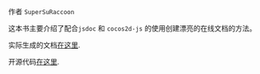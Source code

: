 作者 `SuperSuRaccoon`

这本书主要介绍了配合`jsdoc` 和 `cocos2d-js` 的使用创建漂亮的在线文档的方法。

实际生成的文档[在这里](http://supersuraccoon.github.io/cocos2d_js_jsdoc/).

开源代码[在这里](https://github.com/supersuraccoon/cocos2d_js_jsdoc).